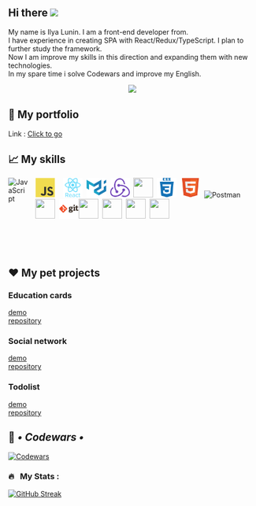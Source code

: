 ## Hi there <img src="https://media.giphy.com/media/hvRJCLFzcasrR4ia7z/giphy.gif" width="40"><br>
My name is Ilya Lunin. I am a front-end developer from. <br/>
I have experience in creating SPA with React/Redux/TypeScript. I plan to further study the framework. <br/>
Now I am improve my skills in this direction and expanding them with new technologies.<br/>
In my spare time i solve Codewars and improve my English.<br/>

[//]: # (<h1 align="center"><img alt="Coder GIF" height=250 width=350 src="https://images.squarespace-cdn.com/content/v1/5769fc401b631bab1addb2ab/1541580611624-TE64QGKRJG8SWAIUS7NS/ke17ZwdGBToddI8pDm48kPoswlzjSVMM-SxOp7CV59BZw-zPPgdn4jUwVcJE1ZvWQUxwkmyExglNqGp0IvTJZamWLI2zvYWH8K3-s_4yszcp2ryTI0HqTOaaUohrI8PI6FXy8c9PWtBlqAVlUS5izpdcIXDZqDYvprRqZ29Pw0o/coding-freak.gif" /></h1>)

<div id="header" align="center">
  <img src="https://media.giphy.com/media/M9gbBd9nbDrOTu1Mqx/giphy.gif" width="100"/>
</div>

## 💼 My portfolio

Link : <a href="https://lunia56.github.io/My_portfolio/">Click to go</a>
<br/>

## 📈 My skills
<p>
  <img src="https://github.com/devicons/devicon/blob/master/icons/javascript/javascript-original.svg" title="JavaScript" alt="JavaScript" width="40" height="40"/>&nbsp;
  <img align="left" alt="JavaScript" width="40px" style="padding-right: 15px" src="https://cdn.jsdelivr.net/gh/devicons/devicon/icons/typescript/typescript-plain.svg"/>&nbsp;
  <img src="https://github.com/devicons/devicon/blob/master/icons/react/react-original-wordmark.svg" title="React" alt="React" width="40" height="40"/>&nbsp;
<img src="https://github.com/devicons/devicon/blob/master/icons/materialui/materialui-original.svg" title="Material UI" alt="Material UI" width="40" height="40"/>&nbsp;
<img src="https://github.com/devicons/devicon/blob/master/icons/redux/redux-original.svg" title="Redux" alt="Redux " width="40" height="40"/>&nbsp;
  <img src="https://cdn.jsdelivr.net/gh/devicons/devicon/icons/sass/sass-original.svg"  width="40" height="40"/>&nbsp;
<img src="https://github.com/devicons/devicon/blob/master/icons/css3/css3-plain-wordmark.svg"  title="CSS3" alt="CSS" width="40" height="40"/>&nbsp;
<img src="https://github.com/devicons/devicon/blob/master/icons/html5/html5-original.svg" title="HTML5" alt="HTML" width="40" height="40"/>&nbsp;
<img src="https://www.vectorlogo.zone/logos/getpostman/getpostman-icon.svg" title="Postman"  alt="Postman" width="40" height="40"/>&nbsp;
  <img src="https://cdn.jsdelivr.net/gh/devicons/devicon/icons/storybook/storybook-original.svg" width="40" height="40"/>&nbsp;
<img src="https://github.com/devicons/devicon/blob/master/icons/git/git-original-wordmark.svg" title="Git" **alt="Git" width="40" height="40"/><img src="https://cdn.jsdelivr.net/gh/devicons/devicon/icons/graphql/graphql-plain.svg" width="40" height="40"/>&nbsp;
  <img src="https://cdn.jsdelivr.net/gh/devicons/devicon/icons/jest/jest-plain.svg" width="40" height="40"/>&nbsp;
  <img src="https://cdn.jsdelivr.net/gh/devicons/devicon/icons/jira/jira-original-wordmark.svg" width="40" height="40"/>&nbsp;
<span color="red"><img src="https://cdn.jsdelivr.net/gh/devicons/devicon/icons/nextjs/nextjs-original.svg" width="40" height="40" style="fill:white;"/></span>&nbsp;
  
</p>
<br/>
<br/>
<br/>

## ❤️ My pet projects


### Education cards
<a href="https://sm0ke070.github.io/cards/#/">demo</a>  
<a href="https://github.com/Sm0ke070/cards">repository</a>

### Social network
<a href="https://lunia56.github.io/Way-of-the-samurai-/#/profile">demo</a>  
<a href="https://github.com/lunia56/Way-of-the-samurai-">repository</a>

### Todolist 
<a href="">demo</a>  
<a href="https://github.com/lunia56/Todolist2">repository</a>



## 🔧 ***• Codewars •***
[![Codewars](https://www.codewars.com/users/lunia56/badges/large)](https://www.codewars.com/users/lunia56)

### 🔥 &nbsp; My Stats :
[![GitHub Streak](https://streak-stats.demolab.com?user=lunia56&theme=tokyonight-duo&border_radius=2.3)](https://git.io/streak-stats)
